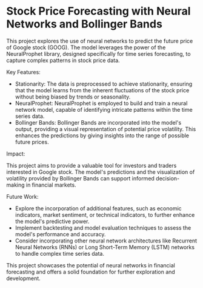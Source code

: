 # Stock Price Forecasting with Neural Networks and Bollinger Bands
This project explores the use of neural networks to predict the future price of Google stock (GOOG). The model leverages the power of the NeuralProphet library, designed specifically for time series forecasting, to capture complex patterns in stock price data.

Key Features:

* Stationarity: The data is preprocessed to achieve stationarity, ensuring that the model learns from the inherent fluctuations of the stock price without being biased by trends or seasonality.
* NeuralProphet: NeuralProphet is employed to build and train a neural network model, capable of identifying intricate patterns within the time series data.
* Bollinger Bands: Bollinger Bands are incorporated into the model's output, providing a visual representation of potential price volatility. This enhances the predictions by giving insights into the range of possible future prices.

Impact:

This project aims to provide a valuable tool for investors and traders interested in Google stock. The model's predictions and the visualization of volatility provided by Bollinger Bands can support informed decision-making in financial markets.

Future Work:

* Explore the incorporation of additional features, such as economic indicators, market sentiment, or technical indicators, to further enhance the model's predictive power.
* Implement backtesting and model evaluation techniques to assess the model's performance and accuracy.
* Consider incorporating other neural network architectures like Recurrent Neural Networks (RNNs) or Long Short-Term Memory (LSTM) networks to handle complex time series data.

This project showcases the potential of neural networks in financial forecasting and offers a solid foundation for further exploration and development.
